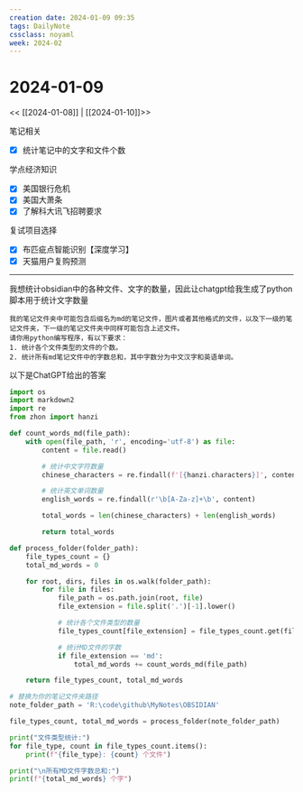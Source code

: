 ```yaml
---
creation date: 2024-01-09 09:35
tags: DailyNote
cssclass: noyaml
week: 2024-02
---
```


# 2024-01-09

<< [[2024-01-08]] | [[2024-01-10]]>>

笔记相关
- [x] 统计笔记中的文字和文件个数

学点经济知识
- [x] 美国银行危机
- [x] 美国大萧条
- [x] 了解科大讯飞招聘要求

复试项目选择
- [x] 布匹疵点智能识别【深度学习】
- [x] 天猫用户复购预测

---

我想统计obsidian中的各种文件、文字的数量，因此让chatgpt给我生成了python脚本用于统计文字数量

```
我的笔记文件夹中可能包含后缀名为md的笔记文件，图片或者其他格式的文件，以及下一级的笔记文件夹，下一级的笔记文件夹中同样可能包含上述文件。
请你用python编写程序，有以下要求：
1. 统计各个文件类型的文件的个数。
2. 统计所有md笔记文件中的字数总和，其中字数分为中文汉字和英语单词。
```

以下是ChatGPT给出的答案

```python
import os
import markdown2
import re
from zhon import hanzi

def count_words_md(file_path):
    with open(file_path, 'r', encoding='utf-8') as file:
        content = file.read()

        # 统计中文字符数量
        chinese_characters = re.findall(f'[{hanzi.characters}]', content)

        # 统计英文单词数量
        english_words = re.findall(r'\b[A-Za-z]+\b', content)

        total_words = len(chinese_characters) + len(english_words)

        return total_words

def process_folder(folder_path):
    file_types_count = {}
    total_md_words = 0

    for root, dirs, files in os.walk(folder_path):
        for file in files:
            file_path = os.path.join(root, file)
            file_extension = file.split('.')[-1].lower()

            # 统计各个文件类型的数量
            file_types_count[file_extension] = file_types_count.get(file_extension, 0) + 1

            # 统计MD文件的字数
            if file_extension == 'md':
                total_md_words += count_words_md(file_path)

    return file_types_count, total_md_words

# 替换为你的笔记文件夹路径
note_folder_path = 'R:\code\github\MyNotes\OBSIDIAN'

file_types_count, total_md_words = process_folder(note_folder_path)

print("文件类型统计:")
for file_type, count in file_types_count.items():
    print(f"{file_type}: {count} 个文件")

print("\n所有MD文件字数总和:")
print(f"{total_md_words} 个字")

```
